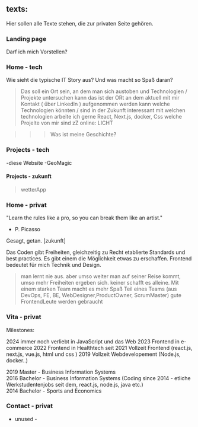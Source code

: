 ## texts: 
Hier sollen alle Texte stehen, die zur privaten Seite gehören.

### Landing page 

Darf ich mich Vorstellen? 

### Home - tech

Wie sieht die typische IT Story aus? 
Und was macht so Spaß daran?

> Das soll ein Ort sein, an dem man sich austoben und Technologien / Projekte untersuchen kann 
> das ist der ORt an dem aktuell mit mir Kontakt ( über LinkedIn ) aufgenommen werden kann 
> welche Technologien könnten / sind in der Zukunft interessant
> mit welchen technologien arbeite ich gerne
> React, Next.js, docker, Css
> welche Projelte von mir sind zZ online: LICHT 

> > > Was ist meine Geschichte?

### Projects - tech

-diese Website 
-GeoMagic

#### Projects - zukunft
> wetterApp


### Home - privat

"Learn the rules like a pro,
so you can break them like an artist."
- P. Picasso

Gesagt, getan.  [zukunft]

Das Coden gibt Freiheiten, gleichzeitig zu Recht etablierte Standards und best practices.
Es gibt einem die Möglichkeit etwas zu erschaffen.
Frontend bedeutet für mich Technik und Design. 

> man lernt nie aus. aber umso weiter man auf seiner Reise kommt, umso mehr Freiheiten ergeben sich.
> keiner schafft es alleine. Mit einem starken Team macht es mehr Spaß 
> Teil eines Teams (aus DevOps, FE, BE, WebDesigner,ProductOwner, ScrumMaster)
> gute FrontendLeute werden gebraucht



### Vita - privat

Milestones: 

2024 immer noch verliebt in JavaScript und das Web 
2023 Frontend in e-commerce
2022 Frontend in Healthtech 
seit 2021 Vollzeit Frontend (react.js, next.js, vue.js, html und css )
2019 Vollzeit Webdevelopement (Node.js, docker..)


2019 Master - Business Information Systems \
2016 Bachelor - Business Information Systems 
(Coding since 2014 - etliche Werkstudentenjobs seit dem, react.js, node.js, java etc.) \
2014 Bachelor - Sports and Economics


### Contact - privat
- unused - 